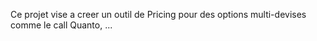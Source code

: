 Ce projet vise a creer un outil de Pricing pour des options multi-devises comme le call Quanto, ...
